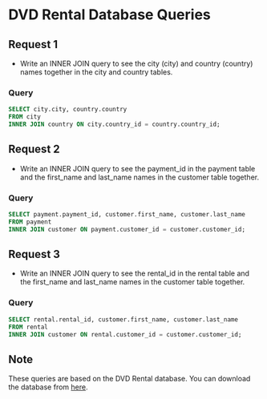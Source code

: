 # DVD Rental Database Queries

## Request 1
- Write an INNER JOIN query to see the city (city) and country (country) names together in the city and country tables.
### Query
```sql
SELECT city.city, country.country
FROM city
INNER JOIN country ON city.country_id = country.country_id;
```

## Request 2
- Write an INNER JOIN query to see the payment_id in the payment table and the first_name and last_name names in the customer table together.
### Query
```sql
SELECT payment.payment_id, customer.first_name, customer.last_name
FROM payment
INNER JOIN customer ON payment.customer_id = customer.customer_id;
```

## Request 3
- Write an INNER JOIN query to see the rental_id in the rental table and the first_name and last_name names in the customer table together.
### Query
```sql
SELECT rental.rental_id, customer.first_name, customer.last_name
FROM rental
INNER JOIN customer ON rental.customer_id = customer.customer_id;
```

## Note
These queries are based on the DVD Rental database. You can download the database from [here](https://sp.postgresqltutorial.com/wp-content/uploads/2019/05/dvdrental.zip).